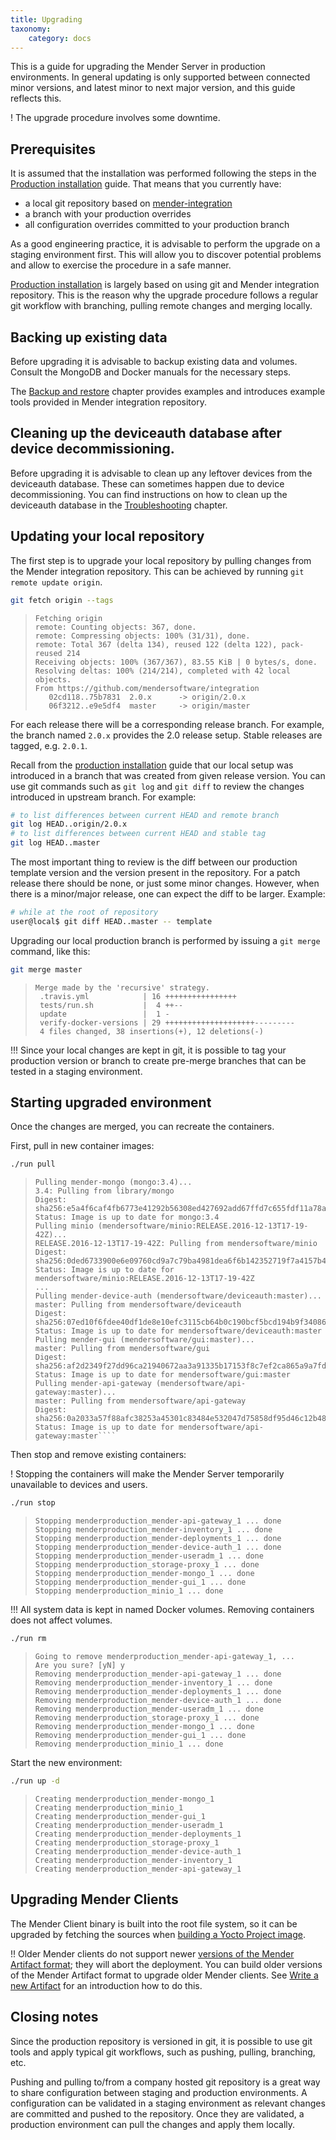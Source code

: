 ```yaml
---
title: Upgrading
taxonomy:
    category: docs
---
```


This is a guide for upgrading the Mender Server in production environments. In
general updating is only supported between connected minor versions, and latest
minor to next major version, and this guide reflects this.

! The upgrade procedure involves some downtime.

## Prerequisites

It is assumed that the installation was performed following the steps
in the [Production installation](../production-installation) guide. That means that
you currently have:

* a local git repository based
  on [mender-integration](https://github.com/mendersoftware/integration?target=_blank)
* a branch with your production overrides
* all configuration overrides committed to your production branch

As a good engineering practice, it is advisable to perform the upgrade on a
staging environment first. This will allow you to discover potential problems
and allow to exercise the procedure in a safe manner.

[Production installation](../production-installation) is largely based on using git and Mender integration
repository. This is the reason why the upgrade procedure follows a regular git
workflow with branching, pulling remote changes and merging locally.

## Backing up existing data

Before upgrading it is advisable to backup existing data and volumes.
Consult the MongoDB and Docker manuals for the necessary steps.

The [Backup and restore](../backup-and-restore) chapter provides examples and
introduces example tools provided in Mender integration repository.

## Cleaning up the deviceauth database after device decommissioning.

Before upgrading it is advisable to clean up any leftover devices from the deviceauth database.
These can sometimes happen due to device decommissioning.
You can find instructions on how to clean up the deviceauth database
in the [Troubleshooting](../../troubleshooting/mender-server) chapter.

## Updating your local repository

The first step is to upgrade your local repository by pulling changes from the
Mender integration repository. This can be achieved by running `git remote
update origin`.

```bash
git fetch origin --tags
```
<!--AUTOVERSION: "%      -> origin/%"/integration "%     -> origin/%"/integration-->
> ```
> Fetching origin  
> remote: Counting objects: 367, done.  
> remote: Compressing objects: 100% (31/31), done.  
> remote: Total 367 (delta 134), reused 122 (delta 122), pack-reused 214  
> Receiving objects: 100% (367/367), 83.55 KiB | 0 bytes/s, done.  
> Resolving deltas: 100% (214/214), completed with 42 local objects.  
> From https://github.com/mendersoftware/integration  
>    02cd118..75b7831  2.0.x      -> origin/2.0.x
>    06f3212..e9e5df4  master     -> origin/master  
> ```

<!--AUTOVERSION: "branch named `%` provides"/ignore "e.g. `%`"/ignore-->
For each release there will be a corresponding release branch. For example, the
branch named `2.0.x` provides the 2.0 release setup. Stable releases are tagged,
e.g. `2.0.1`.

Recall from the [production installation](../production-installation) guide that our
local setup was introduced in a branch that was created from given release
version. You can use git commands such as `git log` and `git diff` to review the changes
introduced in upstream branch. For example:

<!--AUTOVERSION: "HEAD..origin/%"/ignore "HEAD..%"/integration-->
```bash
# to list differences between current HEAD and remote branch
git log HEAD..origin/2.0.x
# to list differences between current HEAD and stable tag
git log HEAD..master
```

The most important thing to review is the diff between our production template
version and the version present in the repository. For a patch release
there should be none, or just some minor changes. However, when there is a
minor/major release, one can expect the diff to be larger. Example:

<!--AUTOVERSION: "HEAD..%"/integration-->
```bash
# while at the root of repository
user@local$ git diff HEAD..master -- template
```

Upgrading our local production branch is performed by issuing a `git merge` command, like this:

<!--AUTOVERSION: "git merge %"/integration-->
```bash
git merge master
```
> ```
> Merge made by the 'recursive' strategy.
>  .travis.yml            | 16 ++++++++++++++++
>  tests/run.sh           |  4 ++--
>  update                 |  1 -
>  verify-docker-versions | 29 ++++++++++++++++++++---------
>  4 files changed, 38 insertions(+), 12 deletions(-)
> ```

!!! Since your local changes are kept in git, it is possible to tag your production version or branch to create pre-merge branches that can be tested in a staging environment.

## Starting upgraded environment

Once the changes are merged, you can recreate the containers.

First, pull in new container images:

```bash
./run pull
```
<!--AUTOVERSION: "%: Pulling from mendersoftware/deviceauth"/deviceauth "%: Pulling from mendersoftware/gui"/gui "%: Pulling from mendersoftware/api-gateway"/api-gateway "mendersoftware/deviceauth:%"/deviceauth "mendersoftware/gui:%"/gui "mendersoftware/api-gateway:%"/api-gateway-->
> ```
> Pulling mender-mongo (mongo:3.4)...  
> 3.4: Pulling from library/mongo  
> Digest: sha256:e5a4f6caf4fb6773e41292b56308ed427692add67ffd7c655fdf11a78a72df4e  
> Status: Image is up to date for mongo:3.4  
> Pulling minio (mendersoftware/minio:RELEASE.2016-12-13T17-19-42Z)...  
> RELEASE.2016-12-13T17-19-42Z: Pulling from mendersoftware/minio  
> Digest: sha256:0ded6733900e6e09760cd9a7c79ba4981dea6f6b142352719f7a4157b4a3352d  
> Status: Image is up to date for mendersoftware/minio:RELEASE.2016-12-13T17-19-42Z  
> ...  
> Pulling mender-device-auth (mendersoftware/deviceauth:master)...  
> master: Pulling from mendersoftware/deviceauth  
> Digest: sha256:07ed10f6fdee40df1de8e10efc3115cb64b0c190bcf5bcd194b9f34086396058  
> Status: Image is up to date for mendersoftware/deviceauth:master  
> Pulling mender-gui (mendersoftware/gui:master)...  
> master: Pulling from mendersoftware/gui  
> Digest: sha256:af2d2349f27dd96ca21940672aa3a91335b17153f8c7ef2ca865a9a7fdf2fd22  
> Status: Image is up to date for mendersoftware/gui:master  
> Pulling mender-api-gateway (mendersoftware/api-gateway:master)...  
> master: Pulling from mendersoftware/api-gateway  
> Digest: sha256:0a2033a57f88afc38253a45301c83484e532047d75858df95d46c12b48f1f2f8  
> Status: Image is up to date for mendersoftware/api-gateway:master````  
> ```

Then stop and remove existing containers:

! Stopping the containers will make the Mender Server temporarily unavailable to devices and users.

```bash
./run stop
```
> ```
> Stopping menderproduction_mender-api-gateway_1 ... done
> Stopping menderproduction_mender-inventory_1 ... done
> Stopping menderproduction_mender-deployments_1 ... done
> Stopping menderproduction_mender-device-auth_1 ... done
> Stopping menderproduction_mender-useradm_1 ... done
> Stopping menderproduction_storage-proxy_1 ... done
> Stopping menderproduction_mender-mongo_1 ... done
> Stopping menderproduction_mender-gui_1 ... done
> Stopping menderproduction_minio_1 ... done
> ```

!!! All system data is kept in named Docker volumes. Removing containers does not affect volumes.

```bash
./run rm
```
> ```
> Going to remove menderproduction_mender-api-gateway_1, ...
> Are you sure? [yN] y
> Removing menderproduction_mender-api-gateway_1 ... done
> Removing menderproduction_mender-inventory_1 ... done
> Removing menderproduction_mender-deployments_1 ... done
> Removing menderproduction_mender-device-auth_1 ... done
> Removing menderproduction_mender-useradm_1 ... done
> Removing menderproduction_storage-proxy_1 ... done
> Removing menderproduction_mender-mongo_1 ... done
> Removing menderproduction_mender-gui_1 ... done
> Removing menderproduction_minio_1 ... done
> ```

Start the new environment:

```bash
./run up -d
```
> ```
> Creating menderproduction_mender-mongo_1
> Creating menderproduction_minio_1
> Creating menderproduction_mender-gui_1
> Creating menderproduction_mender-useradm_1
> Creating menderproduction_mender-deployments_1
> Creating menderproduction_storage-proxy_1
> Creating menderproduction_mender-device-auth_1
> Creating menderproduction_mender-inventory_1
> Creating menderproduction_mender-api-gateway_1
> ```

## Upgrading Mender Clients

The Mender Client binary is built into the root file system, so it can be upgraded by
fetching the sources when [building a Yocto Project image](../../artifacts/yocto-project/building).

!! Older Mender clients do not support newer [versions of the Mender Artifact format](../../architecture/mender-artifacts#versions); they will abort the deployment. You can build older versions of the Mender Artifact format to upgrade older Mender clients. See [Write a new Artifact](../../artifacts/modifying-a-mender-artifact#create-an-artifact-from-a-raw-root-file-system) for an introduction how to do this.



## Closing notes

Since the production repository is versioned in git, it is possible to use git
tools and apply typical git workflows, such as pushing, pulling, branching, etc.

Pushing and pulling to/from a company hosted git repository is a great way
to share configuration between staging and production environments. A
configuration can be validated in a staging environment as
relevant changes are committed and pushed to the repository. Once they are validated, a
production environment can pull the changes and apply them locally.
